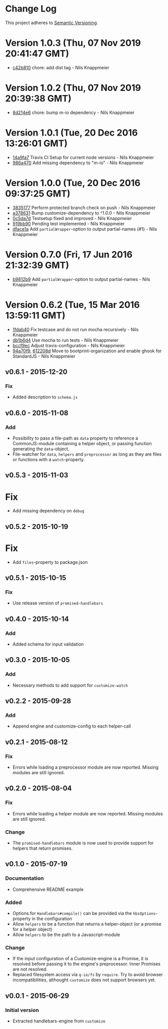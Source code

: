 # Change Log

This project adheres to [Semantic Versioning](http://semver.org/).

<a name="current-release"></a>
# Version 1.0.3 (Thu, 07 Nov 2019 20:41:47 GMT)

* [c42b810](https://github.com/bootprint/customize-engine-handlebars/commit/c42b810) chore: add dist tag - Nils Knappmeier



# Version 1.0.2 (Thu, 07 Nov 2019 20:39:38 GMT)

* [8d214e6](https://github.com/bootprint/customize-engine-handlebars/commit/8d214e6) chore: bump m-io dependency - Nils Knappmeier

# Version 1.0.1 (Tue, 20 Dec 2016 13:26:01 GMT)

* [14a9fa7](https://github.com/bootprint/customize-engine-handlebars/commit/14a9fa7) Travis CI Setup for current node versions - Nils Knappmeier
* [986a470](https://github.com/bootprint/customize-engine-handlebars/commit/986a470) Add missing dependency to "m-io" - Nils Knappmeier

# Version 1.0.0 (Tue, 20 Dec 2016 09:37:25 GMT)

* [3835177](https://github.com/bootprint/customize-engine-handlebars/commit/3835177) Perform protected branch check on push - Nils Knappmeier
* [a378631](https://github.com/bootprint/customize-engine-handlebars/commit/a378631) Bump customize-dependency to ^1.0.0 - Nils Knappmeier
* [0c5da7d](https://github.com/bootprint/customize-engine-handlebars/commit/0c5da7d) Testsetup fixed and improved - Nils Knappmeier
* [919bb90](https://github.com/bootprint/customize-engine-handlebars/commit/919bb90) Pending test implemented - Nils Knappmeier
* [dface1a](https://github.com/bootprint/customize-engine-handlebars/commit/dface1a) Add `partialWrapper`-option to output partial-names (#1) - Nils Knappmeier



# Version 0.7.0 (Fri, 17 Jun 2016 21:32:39 GMT)

* [b9812b9](https://github.com/bootprint/customize-engine-handlebars/commit/b9812b9) Add `partialWrapper`-option to output partial-names - Nils Knappmeier

# Version 0.6.2 (Tue, 15 Mar 2016 13:59:11 GMT)

* [1fdab40](https://github.com/bootprint/customize-engine-handlebars/commit/1fdab40) Fix testcase and do not run mocha recursively - Nils Knappmeier
* [db1b6d4](https://github.com/bootprint/customize-engine-handlebars/commit/db1b6d4) Use mocha to run tests - Nils Knappmeier
* [bccf9ec](https://github.com/bootprint/customize-engine-handlebars/commit/bccf9ec) Adjust travis-configuration - Nils Knappmeier
* [94a70f9](https://github.com/bootprint/customize-engine-handlebars/commit/94a70f9), [612208d](https://github.com/bootprint/customize-engine-handlebars/commit/612208d) Move to bootprint-organization and enable ghook for StandardJS - Nils Knappmeier

## v0.6.1 - 2015-12-20

### Fix

* Added description to `schema.js`

## v0.6.0 - 2015-11-08

### Add

* Possibility to pass a file-path as `data` property to reference a CommonJS-module 
  containing a helper object, or passing function generating the `data`-object.
* File-watcher for `data`, `helpers` and `preprocessor` as long as they are files or functions with a `watch`-property.
  

## v0.5.3 - 2015-11-03 

# Fix

* Add missing dependency on `debug`

## v0.5.2 - 2015-10-19

# Fix

* Add `files`-property to package.json

## v0.5.1 - 2015-10-15

### Fix

* Use release version of `promised-handlebars`

## v0.4.0 - 2015-10-14

### Add

* Added schema for input validation

## v0.3.0 - 2015-10-05 
### Add

* Necessary methods to add support for `customize-watch`

## v0.2.2 - 2015-09-28

### Add

* Append engine and customize-config to each helper-call

## v0.2.1 - 2015-08-12

### Fix

* Errors while loading a preprocessor module are now reported.
  Missing modules are still ignored.

## v0.2.0 - 2015-08-04

### Fix

* Errors while loading a helper module are now reported.
  Missing modules are still ignored.

### Change

- The `promised-handlebars` module is now used to provide support for
  helpers that return promises.

## v0.1.0 - 2015-07-19

### Documentation

- Comprehensive README example

### Added

- Options for `Handlebars#compile()` can be provided via the `hbsOptions`-property 
  in the configuration
- Allow `helpers` to be a function that returns a helper-object (or a promise for 
  a helper object)
- Allow `helpers` to be the path to a Javascript-module

### Change
- If the input configuration of a Customize-engine is a Promise, it is resolved 
  before passing it to the engine's preprocessor. Inner Promises are not resolved.
- Replaced filesystem access via `q-io/fs` by `require`.  Try to avoid browser
  incompatibilities, althought `customize` does not support browsers yet.

## v0.0.1 - 2015-06-29
### Initial version

- Extracted handlebars-engine from `customize`
